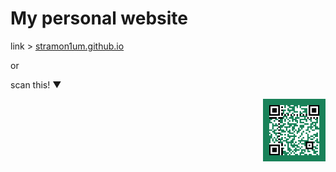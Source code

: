 # My personal website
link > [stramon1um.github.io](https://stramon1um.github.io)

or

scan this! ▼

<img src="mauro_simple_info.svg" style="float:right" width="100" height="100" id="hp"/>
